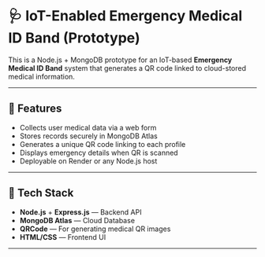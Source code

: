 # 🩺 IoT-Enabled Emergency Medical ID Band (Prototype)

This is a Node.js + MongoDB prototype for an IoT-based **Emergency Medical ID Band** system that generates a QR code linked to cloud-stored medical information.

---

## 🚀 Features
- Collects user medical data via a web form  
- Stores records securely in MongoDB Atlas  
- Generates a unique QR code linking to each profile  
- Displays emergency details when QR is scanned  
- Deployable on Render or any Node.js host  

---

## 🧩 Tech Stack
- **Node.js** + **Express.js** — Backend API  
- **MongoDB Atlas** — Cloud Database  
- **QRCode** — For generating medical QR images  
- **HTML/CSS** — Frontend UI  

---

